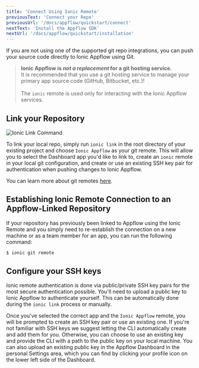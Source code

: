 ```yaml
---
title: 'Connect Using Ionic Remote'
previousText: 'Connect your Repo'
previousUrl: '/docs/appflow/quickstart/connect'
nextText: 'Install the Appflow SDK'
nextUrl: '/docs/appflow/quickstart/installation'
---
```


If you are not using one of the supported git repo integrations, you can push your source code directly to
Ionic Appflow using Git. 

<blockquote>
  <b>Ionic Appflow is <i>not a replacement</i> for a git hosting service.</b></br>
  It is recommended that you use a git hosting service to manage your primary app source code
  (GitHub, Bitbucket, etc.)!<br /><br />
  The <code>ionic</code> remote is used only for interacting with the Ionic Appflow services.
</blockquote>

## Link your Repository
![Ionic Link Command](/docs/v4/assets/img/appflow/ionic-link.gif)

To link your local repo, simply run `ionic link` in the root directory of your existing project
and choose `Ionic Appflow` as your git remote. This will allow you to select the Dashboard app you'd like to link to,
create an `ionic` remote in your local git configuration, and create or use
an existing SSH key pair for authentication when pushing changes to Ionic Appflow.

You can learn more about git remotes [here](https://git-scm.com/book/en/v2/Git-Basics-Working-with-Remotes).

## Establishing Ionic Remote Connection to an  Appflow-Linked Repository

If your repository has previously been linked to Appflow using the Ionic Remote and you simply need to re-establish the connection on a new machine or as a team member for an app, you can run the following command:

```bash
$ ionic git remote
```

## Configure your SSH keys
Ionic remote authentication is done via public/private SSH key pairs for the most secure authentication possible.
You'll need to upload a public key to Ionic Appflow to authenticate yourself. This can be automatically done during the `ionic link` process or manually.

Once you've selected the correct app and the `Ionic Appflow` remote, you will be prompted to create an SSH key pair
or use an existing one. If you're not familiar with SSH keys we suggest letting the CLI automatically create
and add them for you. Otherwise, you can choose to use an existing key and provide the CLI with a path to
the public key on your local machine. You can also upload an existing public key in the Appflow Dashboard in
the personal Settings area, which you can find by clicking your profile icon on the lower left side of the Dashboard.
